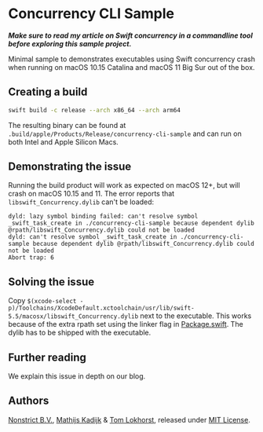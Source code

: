 # Concurrency CLI Sample
***Make sure to read my article on Swift concurrency in a commandline tool before exploring this sample project.***

Minimal sample to demonstrates executables using Swift concurrency crash when running on macOS 10.15 Catalina and macOS 11 Big Sur out of the box.

## Creating a build

```sh
swift build -c release --arch x86_64 --arch arm64
```

The resulting binary can be found at `.build/apple/Products/Release/concurrency-cli-sample` and can run on both Intel and Apple Silicon Macs. 

## Demonstrating the issue

Running the build product will work as expected on macOS 12+, but will crash on macOS 10.15 and 11. The error reports that `libswift_Concurrency.dylib` can't be loaded:

```
dyld: lazy symbol binding failed: can't resolve symbol _swift_task_create in ./concurrency-cli-sample because dependent dylib @rpath/libswift_Concurrency.dylib could not be loaded
dyld: can't resolve symbol _swift_task_create in ./concurrency-cli-sample because dependent dylib @rpath/libswift_Concurrency.dylib could not be loaded
Abort trap: 6
```

## Solving the issue

Copy `$(xcode-select -p)/Toolchains/XcodeDefault.xctoolchain/usr/lib/swift-5.5/macosx/libswift_Concurrency.dylib` next to the executable. This works because of the extra rpath set using the linker flag in [Package.swift](Package.swift). The dylib has to be shipped with the executable.

## Further reading
We explain this issue in depth on our blog.

## Authors

[Nonstrict B.V.](https://nonstrict.eu), [Mathijs Kadijk](https://github.com/mac-cain13) & [Tom Lokhorst](https://github.com/tomlokhorst), released under [MIT License](LICENSE.md).
